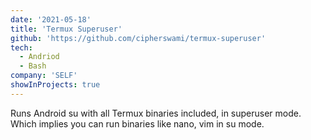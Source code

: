 ```yaml
---
date: '2021-05-18'
title: 'Termux Superuser'
github: 'https://github.com/cipherswami/termux-superuser'
tech:
  - Andriod
  - Bash
company: 'SELF'
showInProjects: true
---
```


Runs Android su with all Termux binaries included, in superuser mode. Which implies you can run binaries like nano, vim in su mode.
